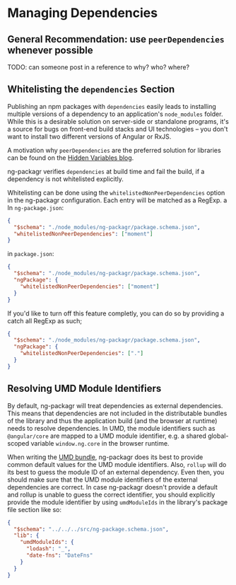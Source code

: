 # Managing Dependencies

## General Recommendation: use `peerDependencies` whenever possible

TODO: can someone post in a reference to why? who? where?

## Whitelisting the `dependencies` Section

Publishing an npm packages with `dependencies` easily leads to installing multiple versions of a dependency to an application's `node_modules` folder. While this is a desirable solution on server-side or standalone programs, it's a source for bugs on front-end build stacks and UI technologies – you don't want to install two different versions of Angular or RxJS.

A motivation why `peerDependencies` are the preferred solution for libraries can be found on the [Hidden Variables blog](https://blog.domenic.me/peer-dependencies).

ng-packagr verifies `dependencies` at build time and fail the build, if a dependency is not whitelisted explicitly.

Whitelisting can be done using the `whitelistedNonPeerDependencies` option in the ng-packagr configuration. Each entry will be matched as a RegExp.
a
In `ng-package.json`:

```json
{
  "$schema": "./node_modules/ng-packagr/package.schema.json",
  "whitelistedNonPeerDependencies": ["moment"]
}
```

in `package.json`:

```json
{
  "$schema": "./node_modules/ng-packagr/package.schema.json",
  "ngPackage": {
    "whitelistedNonPeerDependencies": ["moment"]
  }
}
```

If you'd like to turn off this feature completly, you can do so by providing a catch all RegExp as such;

```json
{
  "$schema": "./node_modules/ng-packagr/package.schema.json",
  "ngPackage": {
    "whitelistedNonPeerDependencies": ["."]
  }
}
```

## Resolving UMD Module Identifiers

By default, ng-packagr will treat dependencies as external dependencies.
This means that dependencies are not included in the distributable bundles of the library and thus the application build (and the browser at runtime) needs to resolve dependencies.
In UMD, the module identifiers such as `@angular/core` are mapped to a UMD module identifier, e.g. a shared global-scoped variable `window.ng.core` in the browser runtime.

When writing the [UMD bundle](https://github.com/umdjs/umd), ng-packagr does its best to provide common default values for the UMD module identifiers.
Also, `rollup` will do its best to guess the module ID of an external dependency.
Even then, you should make sure that the UMD module identifiers of the external dependencies are correct.
In case ng-packagr doesn't provide a default and rollup is unable to guess the correct identifier, you should explicitly provide the module identifier by using `umdModuleIds` in the library's package file section like so:

```json
{
  "$schema": "../../../src/ng-package.schema.json",
  "lib": {
    "umdModuleIds": {
      "lodash": "_",
      "date-fns": "DateFns"
    }
  }
}
```
